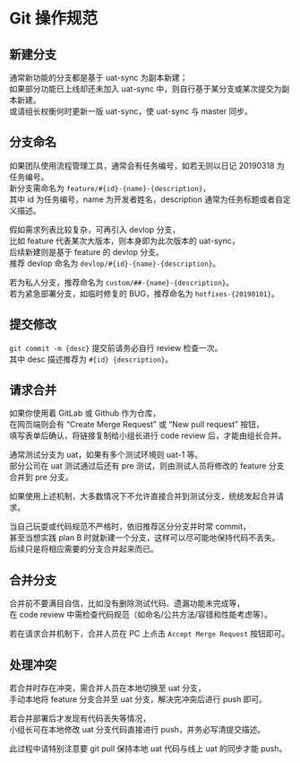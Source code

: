 # Git 操作规范

## 新建分支

通常新功能的分支都是基于 uat-sync 为副本新建；  
如果部分功能已上线却还未加入 uat-sync 中，则自行基于某分支或某次提交为副本新建。  
或请组长权衡何时更新一版 uat-sync，使 uat-sync 与 master 同步。

## 分支命名

如果团队使用流程管理工具，通常会有任务编号，如若无则以日记 20190318 为任务编号。  
新分支需命名为 `feature/#{id}-{name}-{description}`，  
其中 id 为任务编号，name 为开发者姓名，description 通常为任务标题或者自定义描述。

假如需求列表比较复杂，可再引入 devlop 分支，  
比如 feature 代表某次大版本，则本身即为此次版本的 uat-sync，  
后续新建则是基于 feature 的 devlop 分支。  
推荐 devlop 命名为 `devlop/#{id}-{name}-{description}`。

若为私人分支，推荐命名为 `custom/##-{name}-{description}`。  
若为紧急部署分支，如临时修复的 BUG，推荐命名为 `hotfixes-{20190101}`。

## 提交修改

`git commit -m {desc}` 提交前请务必自行 review 检查一次。  
其中 desc 描述推荐为 `#{id} {description}`。

## 请求合并

如果你使用着 GitLab 或 Github 作为仓库，  
在网页端则会有 “Create Merge Request” 或 “New pull request” 按钮，  
填写表单后确认，将链接复制给小组长进行 code review 后，才能由组长合并。

通常测试分支为 uat，如果有多个测试环境则 uat-1 等。  
部分公司在 uat 测试通过后还有 pre 测试，则由测试人员将修改的 feature 分支合并到 pre 分支。

如果使用上述机制，大多数情况下不允许直接合并到测试分支，统统发起合并请求。

当自己玩耍或代码规范不严格时，依旧推荐区分分支并时常 commit，  
甚至当想实践 plan B 时就新建一个分支，这样可以尽可能地保持代码不丢失。  
后续只是将相应需要的分支合并起来而已。

## 合并分支

合并前不要满目自信，比如没有删除测试代码、遗漏功能未完成等，  
在 code review 中需检查代码规范（如命名/公共方法/容错和性能考虑等）。

若在请求合并机制下，合并人员在 PC 上点击 `Accept Merge Request` 按钮即可。

## 处理冲突

若合并时存在冲突，需合并人员在本地切换至 uat 分支，  
手动本地将 feature 分支合并至 uat 分支，解决完冲突后进行 push 即可。 <br>

若合并部署后才发现有代码丢失等情况，  
小组长可在本地修改 uat 分支代码直接进行 push，并务必写清提交描述。 <br>

此过程中请特别注意要 git pull 保持本地 uat 代码与线上 uat 的同步才能 push。
